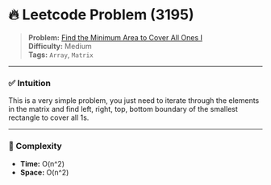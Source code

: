 # 🔥 Leetcode Problem (3195)

> **Problem:** [Find the Minimum Area to Cover All Ones I](https://leetcode.com/problems/find-the-minimum-area-to-cover-all-ones-i/)<br />
> **Difficulty:** Medium<br/>
> **Tags:** `Array`, `Matrix`

---

### ✅ Intuition

This is a very simple problem, you just need to iterate through the elements in the matrix and find left, right, top, bottom boundary of the smallest rectangle to cover all 1s.

---

### 🧪 Complexity

- **Time:** O(n^2)
- **Space:** O(n^2)